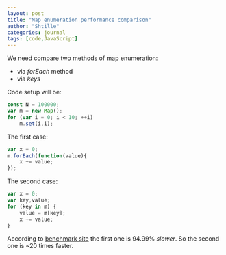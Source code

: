 ```yaml
---
layout: post
title: "Map enumeration performance comparison"
author: "Shtille"
categories: journal
tags: [code,JavaScript]
---
```


We need compare two methods of map enumeration:
- via _forEach_ method
- via _keys_

Code setup will be:
```js
const N = 100000;
var m = new Map();
for (var i = 0; i < 10; ++i)
	m.set(i,i);
```

The first case:
```js
var x = 0;
m.forEach(function(value){
	x += value;
});
```

The second case:
```js
var x = 0;
var key,value;
for (key in m) {
	value = m[key];
	x += value;
}
```

According to [benchmark site](https://jsbench.me/) the first one is 94.99% _slower_. So the second one is ~20 times faster.